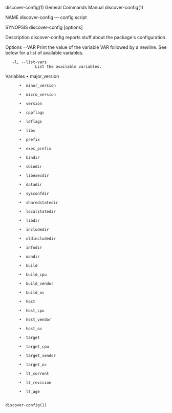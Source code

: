 discover-config(1)                                                                                                                              General Commands Manual                                                                                                                              discover-config(1)

NAME
       discover-config — config script

SYNOPSIS
       discover-config [options]

Description
       discover-config reports stuff about the package's configuration.

Options
       --VAR     Print the value of the variable VAR followed by a newline.  See below for a list of available variables.

       -l, --list-vars
                 List the available variables.

Variables
          •  major_version

          •  minor_version

          •  micro_version

          •  version

          •  cppflags

          •  ldflags

          •  libs

          •  prefix

          •  exec_prefix

          •  bindir

          •  sbindir

          •  libexecdir

          •  datadir

          •  sysconfdir

          •  sharedstatedir

          •  localstatedir

          •  libdir

          •  includedir

          •  oldincludedir

          •  infodir

          •  mandir

          •  build

          •  build_cpu

          •  build_vendor

          •  build_os

          •  host

          •  host_cpu

          •  host_vendor

          •  host_os

          •  target

          •  target_cpu

          •  target_vendor

          •  target_os

          •  lt_current

          •  lt_revision

          •  lt_age

                                                                                                                                                                                                                                                                                                     discover-config(1)
